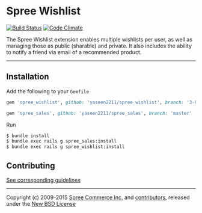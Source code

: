 # Spree Wishlist

[![Build Status](https://travis-ci.org/spree-contrib/spree_wishlist.svg?branch=3-0-stable)](https://travis-ci.org/spree-contrib/spree_wishlist)
[![Code Climate](https://codeclimate.com/github/spree-contrib/spree_wishlist/badges/gpa.svg)](https://codeclimate.com/github/spree-contrib/spree_wishlist)

The Spree Wishlist extension enables multiple wishlists per user, as well as managing those as public (sharable) and private. It also includes the ability to notify a friend via email of a recommended product.

---

## Installation

Add the following to your `Gemfile`
```ruby
gem 'spree_wishlist', github: 'yaseen2211/spree_wishlist', branch: '3-0-stable'
```

```ruby
gem 'spree_sales', github: 'yaseen2211/spree_sales', branch: 'master'
```

Run
```sh
$ bundle install
$ bundle exec rails g spree_sales:install
$ bundle exec rails g spree_wishlist:install

```

## Contributing

[See corresponding guidelines][1]

---

Copyright (c) 2009-2015 [Spree Commerce Inc.][4] and [contributors][5], released under the [New BSD License][3]

[1]: https://github.com/spree-contrib/spree_wishlist/blob/master/CONTRIBUTING.md
[3]: https://github.com/spree-contrib/spree_wishlist/blob/master/LICENSE.md
[4]: https://github.com/spree
[5]: https://github.com/spree-contrib/spree_wishlist/graphs/contributors
